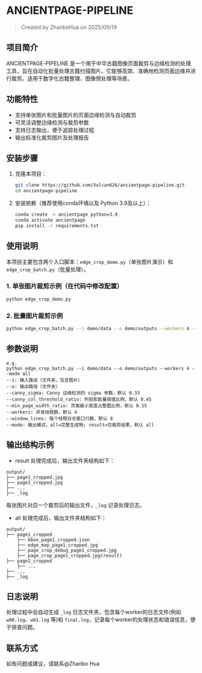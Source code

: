 # ANCIENTPAGE-PIPELINE
> Created by ZhanboHua on 2025/09/19


## 项目简介
ANCIENTPAGE-PIPELINE 是一个用于中华古籍图像页面裁剪与边缘检测的处理工具，旨在自动化批量处理古籍扫描图片。它能够高效、准确地检测页面边缘并进行裁剪，适用于数字化古籍整理、图像预处理等场景。

## 功能特性
- 支持单张图片和批量图片的页面边缘检测与自动裁剪
- 可灵活调整边缘检测与裁剪参数
- 支持日志输出，便于追踪处理过程
- 输出标准化裁剪图片及处理报告

## 安装步骤
1. 克隆本项目：
   ```bash
   git clone https://github.com/Vulcan626/ancientpage-pipeline.git
   cd ancientpage-pipeline
   ```
2. 安装依赖（推荐使用conda环境以及 Python 3.9及以上）：
   ```bash
   conda create -n ancientpage python=3.9
   conda activate ancientpage
   pip install -r requirements.txt
   ```

## 使用说明
本项目主要包含两个入口脚本：`edge_crop_demo.py`（单张图片演示）和 `edge_crop_batch.py`（批量处理）。

### 1. 单张图片裁剪示例（在代码中修改配置）
```bash
python edge_crop_demo.py
```

### 2. 批量图片裁剪示例
```bash
python edge_crop_batch.py --i demo/data --o demo/outputs --workers 4 --mode all
```

## 参数说明
```
e.g.
python edge_crop_batch.py --i demo/data --o demo/outputs --workers 4 --mode all
--i: 输入路径（文件夹，包含图片）
--o: 输出路径（文件夹）
--canny_sigma: Canny 边缘检测的 sigma 参数，默认 0.33
--canny_col_threshold_ratio: 列投影能量阈值比例，默认 0.45
--min_page_width_ratio: 页面最小宽度占整图比例，默认 0.15
--workers: 并发线程数，默认 4
--window_lines: 每个线程日志窗口行数，默认 8
--mode: 输出模式，all=完整生成物; result=仅裁剪结果，默认 all
```

## 输出结构示例
- result
处理完成后，输出文件夹结构如下：
```
output/
├── page1_cropped.jpg
├── page2_cropped.jpg
├── ...
├── _log
```
每张图片对应一个裁剪后的输出文件，`_log` 记录处理日志。

- all
处理完成后，输出文件夹结构如下：
```
output/
├── page1_cropped
    ├── bbox_page1_cropped.json
    ├── edge_map_page1_cropped.jpg
    ├── page_crop_debug_page1_cropped.jpg
    ├── page_crop_page1_cropped.jpg(result)
├── page2_cropped
    ├── ...
├── ...
├── _log
```

## 日志说明
处理过程中会自动生成 `_log` 日志文件夹，包含每个worker的日志文件(例如 `w00.log`、`w01.log` 等)和 `final.log`，记录每个worker的处理状态和错误信息，便于排查问题。
## 联系方式
如有问题或建议，请联系@Zhanbo Hua